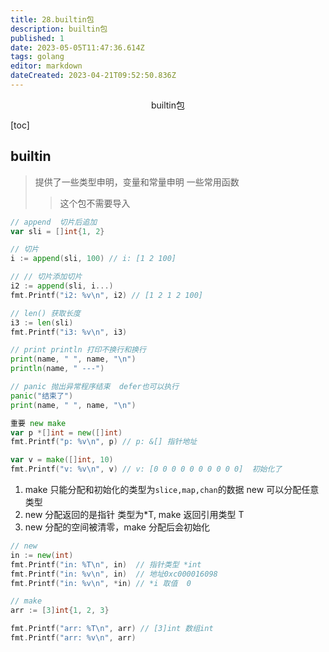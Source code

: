 ```yaml
---
title: 28.builtin包
description: builtin包
published: 1
date: 2023-05-05T11:47:36.614Z
tags: golang
editor: markdown
dateCreated: 2023-04-21T09:52:50.836Z
---
```


<center>builtin包</center>



[toc]





## builtin

> 提供了一些类型申明，变量和常量申明 一些常用函数
>
> > 这个包不需要导入

```go
// append  切片后追加
var sli = []int{1, 2}

// 切片
i := append(sli, 100) // i: [1 2 100]

// // 切片添加切片
i2 := append(sli, i...)
fmt.Printf("i2: %v\n", i2) // [1 2 1 2 100]
```

```go
// len() 获取长度
i3 := len(sli)
fmt.Printf("i3: %v\n", i3)
```

```go
// print println 打印不换行和换行
print(name, " ", name, "\n")
println(name, " ---")
```

```go
// panic 抛出异常程序结束  defer也可以执行
panic("结束了")
print(name, " ", name, "\n")
```

```go
重要 new make 
var p *[]int = new([]int)
fmt.Printf("p: %v\n", p) // p: &[] 指针地址

var v = make([]int, 10)
fmt.Printf("v: %v\n", v) // v: [0 0 0 0 0 0 0 0 0 0]  初始化了
```

1. make 只能分配和初始化的类型为`slice,map,chan`的数据  new 可以分配任意类型
2. new 分配返回的是指针 类型为*T, make 返回引用类型 T
3. new 分配的空间被清零，make 分配后会初始化

```go
// new
in := new(int)
fmt.Printf("in: %T\n", in)  // 指针类型 *int
fmt.Printf("in: %v\n", in)  // 地址0xc000016098
fmt.Printf("in: %v\n", *in) // *i 取值  0
```

```go
// make
arr := [3]int{1, 2, 3}

fmt.Printf("arr: %T\n", arr) // [3]int 数组int
fmt.Printf("arr: %v\n", arr) 
```

